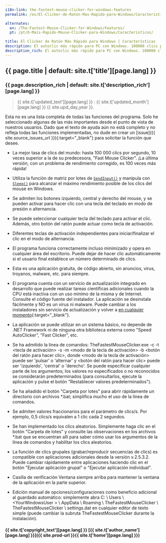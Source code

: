 ```yaml
---
i18n-link: the-fastest-mouse-clicker-for-windows-features
permalink: /es/El-Clicker-de-Raton-Mas-Rapido-para-Windows/Caracteristicas/

alternates:
  en: /The-Fastest-Mouse-Clicker-for-Windows/Features/
  pt: /pt/O-Mais-Rapido-Mouse-Clicker-para-Windows/Caracteristicos/

title: El Clicker de Ratón Más Rápido para Windows | Características
description: El autoclic más rápido para PC con Windows. 100000 clics por segundo. Lista completa de funciones del programa
description_rich: El autoclic más rápido para PC con Windows. 100000 clics por segundo. Lista completa de funciones del programa
---
```


## {{ page.title | default: site.t['title'][page.lang] }}

### {{ page.description_rich | default: site.t['description_rich'][page.lang] }}

> {{ site.t['updated_text'][page.lang] }} : {{ site.t['updated_month'][page.lang] }} {{ site.upd_day_year }}.

Esta no es una lista completa de todas las funciones del programa. Solo he seleccionado algunas de las más importantes desde el punto de vista de nuestros usuarios.
Dado que el texto de ayuda aún no está completo
y no refleja todas las funciones implementadas, no dude en crear
un [issue]({{ site.source_issues_url }}){:target="_blank"} para solicitar la función que desee.

* La mejor tasa de clics del mundo: hasta 100 000 clics por segundo, 10 veces superior a la de su predecesora, "Fast Mouse Clicker". ¡La última versión, con un problema de rendimiento corregido, es 100 veces más rápida!

* Utiliza la función de matriz por lotes de <code><a href="https://docs.microsoft.com/en-us/windows/win32/api/winuser/nf-winuser-sendinput" target="_blank">SendInput()</a></code> y manipula con <code><a href="https://docs.microsoft.com/en-us/windows/win32/api/syncchapi/nf-syncchapi-sleep" target="_blank">Sleep()</a></code> para alcanzar el máximo rendimiento posible de los clics del mouse en Windows.

* Se admiten los botones izquierdo, central y derecho del mouse, y se pueden activar para hacer clic con una tecla del teclado en modo de presión o alternancia.

* Se puede seleccionar cualquier tecla del teclado para activar el clic. Además, otro botón del ratón puede actuar como tecla de activación.

* Diferentes teclas de activación independientes para iniciar/finalizar el clic en el modo de alternancia.

* El programa funciona correctamente incluso minimizado y opera en cualquier área del escritorio. Puede dejar de hacer clic automáticamente si el usuario final establece un número determinado de clics.

* Esta es una aplicación gratuita, de código abierto, sin anuncios, virus, troyanos, malware, etc. para siempre.

* El programa cuenta con un servicio de actualización integrado en desarrollo que puede realizar tareas científicas adicionales cuando la CPU está inactiva con un uso mínimo de la misma y de Internet. Consulte el código fuente del instalador. La aplicación se desinstala fácilmente y NO es un virus ni malware. Puede cambiar a los instaladores sin servicio de actualización y volver a [en cualquier momento](https://github.com/windows-2048/The-Fastest-Mouse-Clicker-for-Windows/blob/master/InnoSetupDownloader/README.md){:target="_blank"}.

* La aplicación se puede utilizar en un sistema básico, no depende de .NET Framework ni de ninguna otra biblioteca externa como "Speed ​​AutoClicker", "Fast Clicker", etc.

* Se ha admitido la línea de comandos: TheFastestMouseClicker.exe -c <clics por segundo> -t <tecla de activación> -s <detenerse en> -m <modo de la tecla de activación> -b <botón del ratón para hacer clic>, donde <modo de la tecla de activación> puede ser 'pulsar' o 'alternar' y <botón del ratón para hacer clic> puede ser 'izquierdo', 'central' o 'derecho'. Se puede especificar cualquier parte de los argumentos; los valores no especificados o no reconocidos se considerarán predeterminados (para consultarlos, ejecute la aplicación y pulse el botón "Restablecer valores predeterminados").

* Se ha añadido el botón "Carpeta por lotes" para abrir rápidamente un directorio con archivos \*.bat; simplifica mucho el uso de la línea de comandos.

* Se admiten valores fraccionarios para el parámetro de clics/s. Por ejemplo, 0,5 clics/s equivalen a 1 clic cada 2 segundos.

* Se han implementado los clics aleatorios. Simplemente haga clic en el botón "Carpeta de lotes" y consulte las observaciones en los archivos \*.bat que se encuentran allí para saber cómo usar los argumentos de la línea de comandos y habilitar los clics aleatorios.

* La función de clics grupales (grabar/reproducir secuencias de clics) es compatible con aplicaciones adicionales desde la versión v.2.5.3.2. Puede cambiar rápidamente entre aplicaciones haciendo clic en el botón "Ejecutar aplicación grupal" o "Ejecutar aplicación individual".

* Casilla de verificación Ventana siempre arriba para mantener la ventana de la aplicación en la parte superior.

* Edición manual de opciones/configuraciones como beneficio adicional al guardado automático: simplemente abra C: \ Users \ \<YourWindowsUser \> \ AppData \ Roaming \ TheFastestMouseClicker \ TheFastestMouseClicker \ settings.dat
en cualquier editor de texto simple (puede cambiar la subruta TheFastestMouseClicker durante la instalación).


#### {{ site.t['copyright_text'][page.lang] }} [{{ site.t['author_name'][page.lang] }}]({{ site.prod-url }}{{ site.t['home'][page.lang] }})

